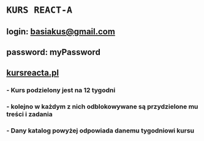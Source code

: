# `KURS REACT-A`
## login: basiakus@gmail.com
## password: myPassword
## <a href="http://kursreacta.pl/" >kursreacta.pl</a>

### - Kurs podzielony jest na 12 tygodni
### - kolejno w każdym z nich odblokowywane są przydzielone mu treści i zadania
### - Dany katalog powyżej odpowiada danemu tygodniowi kursu